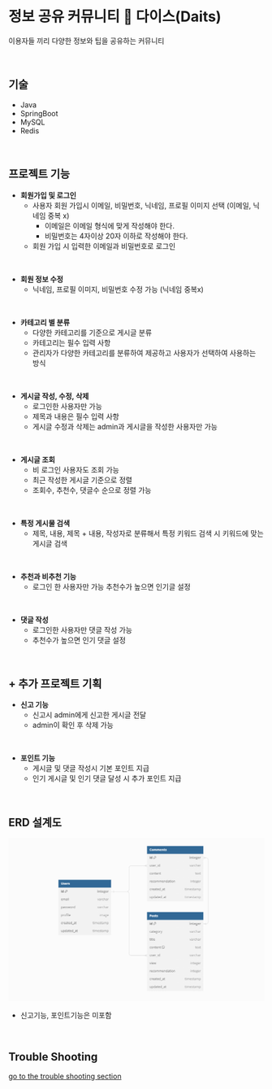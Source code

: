 # 정보 공유 커뮤니티 :game_die: 다이스(Daits)
이용자들 끼리 다양한 정보와 팁을 공유하는 커뮤니티

<br>

## 기술
- Java
- SpringBoot
- MySQL
- Redis

<br>

## 프로젝트 기능
- **회원가입 및 로그인**
  - 사용자 회원 가입시 이메일, 비밀번호, 닉네임, 프로필 이미지 선택 (이메일, 닉네임 중복 x)
    - 이메일은 이메일 형식에 맞게 작성해야 한다.
    - 비밀번호는 4자이상 20자 이하로 작성해야 한다.
  - 회원 가입 시 입력한 이메일과 비밀번호로 로그인

<br>

- **회원 정보 수정**
  - 닉네임, 프로필 이미지, 비밀번호 수정 가능 (닉네임 중복x)

<br>

- **카테고리 별 분류**
  - 다양한 카테고리를 기준으로 게시글 분류
  - 카테고리는 필수 입력 사항
  - 관리자가 다양한 카테고리를 분류하여 제공하고 사용자가 선택하여 사용하는 방식

<br>

- **게시글 작성, 수정, 삭제**
  - 로그인한 사용자만 가능
  - 제목과 내용은 필수 입력 사항
  - 게시글 수정과 삭제는 admin과 게시글을 작성한 사용자만 가능

<br>

- **게시글 조회**
  - 비 로그인 사용자도 조회 가능
  - 최근 작성한 게시글 기준으로 정렬
  - 조회수, 추천수, 댓글수 순으로 정렬 가능

<br>

- **특정 게시물 검색**
  - 제목, 내용, 제목 + 내용, 작성자로 분류해서 특정 키워드 검색 시 키워드에 맞는 게시글 검색

<br>

- **추천과 비추천 기능**
  - 로그인 한 사용자만 가능 추천수가 높으면 인기글 설정

<br>

- **댓글 작성**
  - 로그인한 사용자만 댓글 작성 가능
  - 추천수가 높으면 인기 댓글 설정

<br>

## + 추가 프로젝트 기획
- **신고 기능**
  - 신고시 admin에게 신고한 게시글 전달
  - admin이 확인 후 삭제 가능

<br>

- **포인트 기능**
  - 게시글 및 댓글 작성시 기본 포인트 지급
  - 인기 게시글 및 인기 댓글 달성 시 추가 포인트 지급

<br>

## ERD 설계도
![ERD](/ERD.png)

- 신고기능, 포인트기능은 미포함

<br>

## Trouble Shooting
[go to the trouble shooting section](/TROUBLE_SHOOTING.md)

